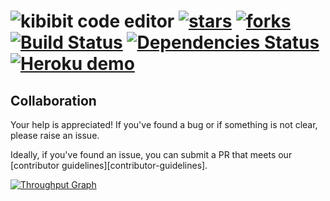 # ![kibibit](http://i.imgur.com/xNRmBVl.png) code editor [![stars](http://github-svg-buttons.herokuapp.com/star.svg?user=Kibibit&repo=kibibit-code-editor&style=flat&background=007ec6)](http://github.com/Kibibit/kibibit-code-editor) [![forks](http://github-svg-buttons.herokuapp.com/fork.svg?user=Kibibit&repo=kibibit-code-editor&style=flat&background=007ec6)](http://github.com/Kibibit/kibibit-code-editor/fork) [![Build Status](https://travis-ci.org/Kibibit/kibibit-code-editor.svg?branch=master)](https://travis-ci.org/Kibibit/kibibit-code-editor) [![Dependencies Status](https://img.shields.io/gemnasium/Kibibit/kibibit-code-editor.svg)](https://gemnasium.com/Kibibit/kibibit-code-editor) [![Heroku demo](https://heroku-badge.herokuapp.com/?app=kibibit-demo&style=flat&svg=1)](https://kibibit-demo.herokuapp.com/)

## Collaboration

Your help is appreciated! If you've found a bug or if something is not clear, please raise an issue.

Ideally, if you've found an issue, you can submit a PR that meets our [contributor guidelines][contributor-guidelines].

[![Throughput Graph](https://graphs.waffle.io/Kibibit/kibibit-code-editor/throughput.svg)](https://waffle.io/Kibibit/kibibit-code-editor/metrics)
